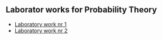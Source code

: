 ## Laborator works for Probability Theory

- [Laboratory work nr 1](https://github.com/sergiu-terman/labs/tree/master/tpi/lab1)
- [Laboratory work nr 2](https://github.com/sergiu-terman/labs/tree/master/tpi/lab2)
